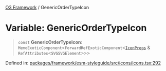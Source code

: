 [O3 Framework](../API.md) / GenericOrderTypeIcon

# Variable: GenericOrderTypeIcon

> `const` **GenericOrderTypeIcon**: `MemoExoticComponent`\<`ForwardRefExoticComponent`\<[`IconProps`](../type-aliases/IconProps.md) & `RefAttributes`\<`SVGSVGElement`\>\>\>

Defined in: [packages/framework/esm-styleguide/src/icons/icons.tsx:292](https://github.com/its-kios09/openmrs-esm-core/blob/main/packages/framework/esm-styleguide/src/icons/icons.tsx#L292)
